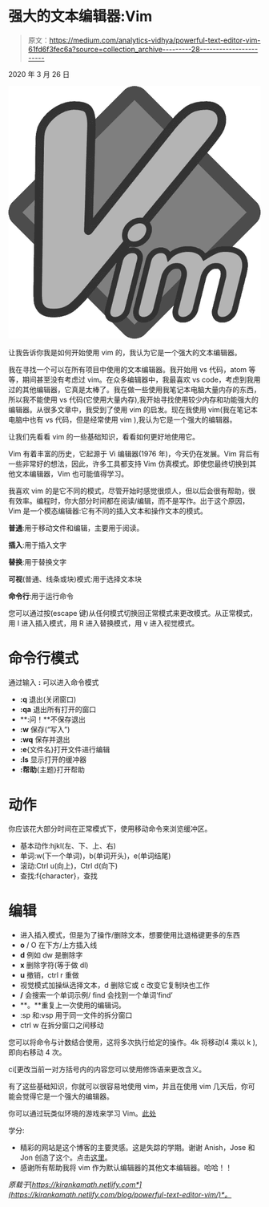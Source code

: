 # 强大的文本编辑器:Vim

> 原文：<https://medium.com/analytics-vidhya/powerful-text-editor-vim-61fd6f3fec6a?source=collection_archive---------28----------------------->

2020 年 3 月 26 日

![](img/94c4b0cfb63b7a00db4dcd4c7611e71f.png)

让我告诉你我是如何开始使用 vim 的，我认为它是一个强大的文本编辑器。

我在寻找一个可以在所有项目中使用的文本编辑器。我开始用 vs 代码，atom 等等，期间甚至没有考虑过 vim。在众多编辑器中，我最喜欢 vs code，考虑到我用过的其他编辑器，它真是太棒了。我在做一些使用我笔记本电脑大量内存的东西，所以我不能使用 vs 代码(它使用大量内存),我开始寻找使用较少内存和功能强大的编辑器。从很多文章中，我受到了使用 vim 的启发。现在我使用 vim(我在笔记本电脑中也有 vs 代码，但是经常使用 vim ),我认为它是一个强大的编辑器。

让我们先看看 vim 的一些基础知识，看看如何更好地使用它。

Vim 有着丰富的历史，它起源于 Vi 编辑器(1976 年)，今天仍在发展。Vim 背后有一些非常好的想法，因此，许多工具都支持 Vim 仿真模式。即使您最终切换到其他文本编辑器，Vim 也可能值得学习。

我喜欢 vim 的是它不同的模式，尽管开始时感觉很烦人，但以后会很有帮助，很有效率。编程时，你大部分时间都在阅读/编辑，而不是写作。出于这个原因，Vim 是一个模态编辑器:它有不同的插入文本和操作文本的模式。

**普通**:用于移动文件和编辑，主要用于阅读。

**插入**:用于插入文字

**替换**:用于替换文字

**可视**(普通、线条或块)模式:用于选择文本块

**命令行**:用于运行命令

您可以通过按(escape 键)从任何模式切换回正常模式来更改模式。从正常模式，用 I 进入插入模式，用 R 进入替换模式，用 v 进入视觉模式。

# 命令行模式

通过输入 **:** 可以进入命令模式

*   **:q** 退出(关闭窗口)
*   **:qa** 退出所有打开的窗口
*   **:问！**不保存退出
*   **:w** 保存(“写入”)
*   **:wq** 保存并退出
*   **:e**{文件名}打开文件进行编辑
*   **:ls** 显示打开的缓冲器
*   **:帮助**{主题}打开帮助

# 动作

你应该花大部分时间在正常模式下，使用移动命令来浏览缓冲区。

*   基本动作:hjkl(左、下、上、右)
*   单词:w(下一个单词)，b(单词开头)，e(单词结尾)
*   滚动:Ctrl u(向上)，Ctrl d(向下)
*   查找:f{character}，查找

# 编辑

*   进入插入模式，但是为了操作/删除文本，想要使用比退格键更多的东西
*   **o** / O 在下方/上方插入线
*   **d** 例如 dw 是删除字
*   **x** 删除字符(等于做 dl)
*   **u** 撤销，ctrl r 重做
*   视觉模式加操纵选择文本，d 删除它或 c 改变它复制块也工作
*   **/** 会搜索一个单词示例/ find 会找到一个单词‘find’
*   **。**重复上一次使用的编辑词。
*   :sp 和:vsp 用于同一文件的拆分窗口
*   ctrl w 在拆分窗口之间移动

您可以将命令与计数结合使用，这将多次执行给定的操作。4k 将移动(4 乘以 k ),即向右移动 4 次。

ci[更改当前一对方括号内的内容您可以使用修饰语来更改含义。

有了这些基础知识，你就可以很容易地使用 vim，并且在使用 vim 几天后，你可能会觉得它是一个强大的编辑器。

你可以通过玩类似环境的游戏来学习 Vim。[此处](https://vim-adventures.com/)

学分:

*   精彩的网站是这个博客的主要灵感。这是失踪的学期。谢谢 Anish，Jose 和 Jon 创造了这个。点击[这里](https://missing.csail.mit.edu/2020/editors/)。
*   感谢所有帮助我将 vim 作为默认编辑器的其他文本编辑器。哈哈！！

*原载于*[*https://kirankamath.netlify.com*](https://kirankamath.netlify.com/blog/powerful-text-editor-vim/)*。*
